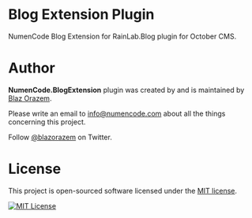 # Blog Extension Plugin

NumenCode Blog Extension for RainLab.Blog plugin for October CMS.

# Author

**NumenCode.BlogExtension** plugin was created by and is maintained by [Blaz Orazem](https://www.orazem.si/).

Please write an email to [info@numencode.com](mailto:info@numencode.com) about all the things concerning this project.

Follow [@blazorazem](https://twitter.com/blazorazem) on Twitter.

# License

This project is open-sourced software licensed under the [MIT license](https://opensource.org/licenses/MIT).

[![MIT License](https://img.shields.io/github/license/numencode/blogextension-plugin?label=License&color=blue&style=flat-square&cacheSeconds=600)](https://github.com/numencode/blogextension-plugin/blob/master/LICENSE.md)
